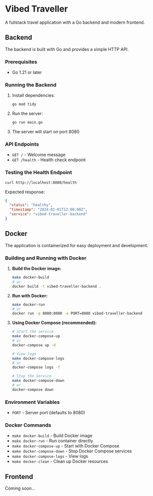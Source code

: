 # Vibed Traveller

A fullstack travel application with a Go backend and modern frontend.

## Backend

The backend is built with Go and provides a simple HTTP API.

### Prerequisites

- Go 1.21 or later

### Running the Backend

1. Install dependencies:
   ```bash
   go mod tidy
   ```

2. Run the server:
   ```bash
   go run main.go
   ```

3. The server will start on port 8080

### API Endpoints

- `GET /` - Welcome message
- `GET /health` - Health check endpoint

### Testing the Health Endpoint

```bash
curl http://localhost:8080/health
```

Expected response:
```json
{
  "status": "healthy",
  "timestamp": "2024-01-01T12:00:00Z",
  "service": "vibed-traveller-backend"
}
```

## Docker

The application is containerized for easy deployment and development.

### Building and Running with Docker

1. **Build the Docker image:**
   ```bash
   make docker-build
   # or
   docker build -t vibed-traveller-backend .
   ```

2. **Run with Docker:**
   ```bash
   make docker-run
   # or
   docker run -p 8080:8080 -e PORT=8080 vibed-traveller-backend
   ```

3. **Using Docker Compose (recommended):**
   ```bash
   # Start the service
   make docker-compose-up
   # or
   docker-compose up -d

   # View logs
   make docker-compose-logs
   # or
   docker-compose logs -f

   # Stop the service
   make docker-compose-down
   # or
   docker-compose down
   ```

### Environment Variables

- `PORT` - Server port (defaults to 8080)

### Docker Commands

- `make docker-build` - Build Docker image
- `make docker-run` - Run container directly
- `make docker-compose-up` - Start with Docker Compose
- `make docker-compose-down` - Stop Docker Compose services
- `make docker-compose-logs` - View logs
- `make docker-clean` - Clean up Docker resources

## Frontend

Coming soon...
